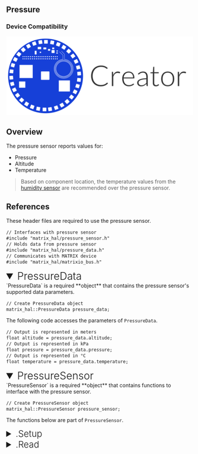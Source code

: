 <h2 style="padding-top:0">Pressure</h2>

### Device Compatibility
<img class="creator-compatibility-icon" src="../../img/creator-icon.svg">

## Overview

The pressure sensor reports values for:

* Pressure
* Altitude
* Temperature

>Based on component location, the temperature values from the [humidity sensor](./humidity) are recommended over the pressure sensor.

## References

These header files are required to use the pressure sensor.

```language-cpp
// Interfaces with pressure sensor
#include "matrix_hal/pressure_sensor.h"
// Holds data from pressure sensor
#include "matrix_hal/pressure_data.h"
// Communicates with MATRIX device
#include "matrix_hal/matrixio_bus.h"
```

<details open>
<summary style="font-size: 1.75rem; font-weight: 300;">PressureData</summary>
`PressureData` is a required **object** that contains the pressure sensor's supported data parameters.

```language-cpp
// Create PressureData object
matrix_hal::PressureData pressure_data;
```

The following code accesses the parameters of `PressureData`.

```language-cpp
// Output is represented in meters
float altitude = pressure_data.altitude;
// Output is represented in kPa
float pressure = pressure_data.pressure;
// Output is represented in °C
float temperature = pressure_data.temperature;
```
</details>

<details open>
<summary style="font-size: 1.75rem; font-weight: 300;">PressureSensor</summary>
`PressureSensor` is a required **object** that contains functions to interface with the pressure sensor.

```language-cpp
// Create PressureSensor object
matrix_hal::PressureSensor pressure_sensor;
```
The functions below are part of `PressureSensor`.

<details>
<summary style="font-size: 1.5rem; font-weight: 300;">.Setup</summary>
`Setup` is a **function** that takes a `MatrixIOBus` object as a parameter and sets that object as the bus to use for communicating with MATRIX device.

```language-cpp
// Function declaration
void Setup(MatrixIOBus *bus);
```

```language-cpp
// Set pressure_sensor to use MatrixIOBus bus
pressure_sensor.Setup(&bus);
```
</details>

<details>
<summary style="font-size: 1.5rem; font-weight: 300;">.Read</summary>
`Read` is a **function** that takes a `PressureData` object as a parameter and writes the current pressure sensor data into the `PressureData` object.

```language-cpp
// Function declaration
bool Read(PressureData *data);
```

```language-cpp
// Overwrites pressure_data with new data from pressure sensor
pressure_sensor.Read(&pressure_data);
```
</details>
</details>